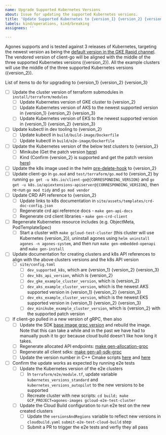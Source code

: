 ```yaml
---
name: Upgrade Supported Kubernetes Versions
about: Issue for updating the supported Kubernetes versions.
title: 'Update Supported Kubernetes to {version_1} {version_2} {version_3}'
labels: kind/operations, kind/breaking
assignees: ''

---
```


Agones supports and is tested against 3 releases of Kubernetes, targeting the newest version as being the [default version in the GKE Rapid channel](https://cloud.google.com/kubernetes-engine/docs/release-notes#current_versions). The vendored version of client-go will be aligned with the middle of the three supported Kubernetes versions ({version_2}). All the example clusters will use the middle of the three supported Kubernetes versions ({version_2}).

List of items to do for upgrading to {version_1} {version_2} {version_3}

- [ ] Update the cluster version of terraform submodules in `install/terraform/modules`
    - [ ] Update Kubernetes version of GKE cluster to {version_2}
    - [ ] Update Kubernetes version of AKS to the newest supported version in {version_1} {version_2} {version_3}
    - [ ] Update Kubernetes version of EKS to the newest supported version in {version_1} {version_2} {version_3}
- [ ] Update kubectl in dev tooling to {version_2}
    - [ ] Update kubectl in `build/build-image/Dockerfile`
    - [ ] Update kubectl in `build/e2e-image/Dockerfile`
- [ ] Update the Kubernetes version of the below test clusters to {version_2}
    - [ ] Minikube (Get the patch version [here](https://github.com/kubernetes/minikube/blob/master/CHANGELOG.md))
    - [ ] Kind (Confirm {version_2} is supported and get the patch version [here](https://github.com/kubernetes-sigs/kind/releases))
- [ ] Update the k8s image used in the helm [pre-delete-hook](https://github.com/googleforgames/agones/blob/main/install/helm/agones/templates/hooks/pre_delete_hook.yaml) to {version_2}
- [ ] Update client-go in `go.mod` and `test/terraform/go.mod` to {version_2} by running `go get -u k8s.io/client-go@{CORRESPONDING_VERSION}` and `go get -u k8s.io/apiextensions-apiserver@{CORRESPONDING_VERSION}`, then re-run `go mod tidy` and `go mod vendor`
- [ ] Update CRD API reference to {version_2}
    - [ ] Update links to k8s documentation in `site/assets/templates/crd-doc-config.json`
    - [ ] Regenerate crd api reference docs - `make gen-api-docs`
    - [ ] Regenerate crd client libraries - `make gen-crd-client`
- [ ] Regenerate Kubernetes resource includes (e.g. ObjectMeta, PodTemplateSpec)
    - [ ] Start a cluster with `make gcloud-test-cluster` (this cluster will use Kubernetes {version_2}), uninstall agones using `helm uninstall agones -n agones-system`, and then run  `make gen-embedded-openapi` and `make gen-install`
- [ ] Update documentation for creating clusters and k8s API references to align with the above clusters versions and the k8s API version
    - [ ] `site/config.toml`
        - [ ] `dev_supported_k8s`, which are {version_1} {version_2} {version_3}
        - [ ] `dev_k8s_api_version`, which is {version_2}
        - [ ] `dev_gke_example_cluster_version`, which is {version_2}
        - [ ] `dev_aks_example_cluster_version`, which is the newest AKS supported version in {version_1} {version_2} {version_3}
        - [ ] `dev_eks_example_cluster_version`, which is the newest EKS supported version in {version_1} {version_2} {version_3}
        - [ ] `dev_minikube_example_cluster_version`, which is {version_2} with the supported patch version
- [ ] If client-go pulled in a new version of gRPC, then also
    - [ ] Update the SDK [base image grpc version](https://github.com/googleforgames/agones/blob/main/build/includes/sdk.mk#L30) and rebuild the image. Note that this can take a while and in the past we have had to manually push it to gcr because cloud build doesn't like how long it takes.
    - [ ] Regenerate allocated API endpoints: [make gen-allocation-grpc](https://github.com/googleforgames/agones/blob/main/build/includes/allocation.mk#L55)
    - [ ] Regenerate all client sdks: [make gen-all-sdk-grpc](https://github.com/googleforgames/agones/blob/main/build/README.md#make-gen-all-sdk-grpc)
    - [ ] Update the version number in C++ Cmake scripts [here](https://github.com/googleforgames/agones/blob/main/sdks/cpp/CMakeLists.txt#L100) and [here](https://github.com/googleforgames/agones/blob/main/sdks/cpp/cmake/prerequisites.cmake#L34)
- [ ] Confirm the update works as expected by running e2e tests
    - [ ] Update the Kubernetes version of the e2e clusters
        - [ ] In `terraform/e2e/module.tf`, update variable `kubernetes_versions_standard` and `kubernetes_versions_autopilot` to the new versions to be supported
        - [ ] Recreate cluster with new scripts: `cd build; make GCP_PROJECT=agones-images gcloud-e2e-test-cluster`
    - [ ] Update the Cloud Build configuration to run e2e test on the new created clusters
        - [ ] Update the `versionsAndRegions` variable to reflect new versions in `cloudbuild.yaml` `submit-e2e-test-cloud-build` step
        - [ ] Submit a PR to trigger the e2e tests and verfiy they all pass
